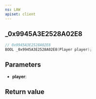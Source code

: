 ```yaml
---
ns: LAW
apiset: client
---
```

## _0x9945A3E2528A02E8

```c
// 0x9945A3E2528A02E8
BOOL _0x9945A3E2528A02E8(Player player);
```


## Parameters
* **player**:

## Return value